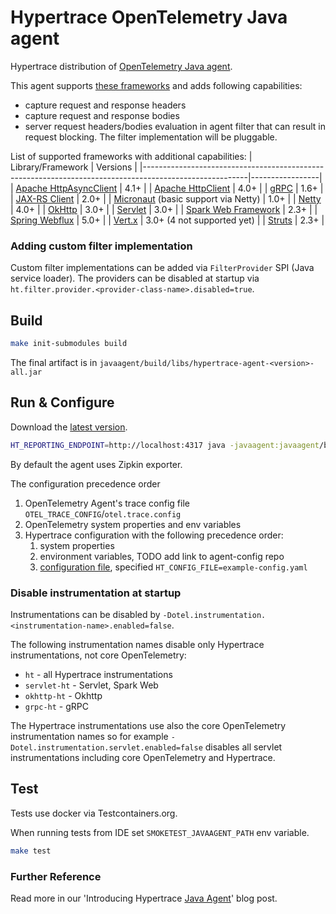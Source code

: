 # Hypertrace OpenTelemetry Java agent

Hypertrace distribution of [OpenTelemetry Java agent](https://github.com/open-telemetry/opentelemetry-java-instrumentation).

This agent supports [these frameworks](https://github.com/open-telemetry/opentelemetry-java-instrumentation#supported-java-libraries-and-frameworks)
and adds following capabilities:
* capture request and response headers
* capture request and response bodies
* server request headers/bodies evaluation in agent filter that can result in request blocking.
    The filter implementation will be pluggable.

List of supported frameworks with additional capabilities:
| Library/Framework                                                                                      | Versions        |
|--------------------------------------------------------------------------------------------------------|-----------------|
| [Apache HttpAsyncClient](https://hc.apache.org/index.html)                                             | 4.1+            |
| [Apache HttpClient](https://hc.apache.org/index.html)                                                  | 4.0+            |
| [gRPC](https://github.com/grpc/grpc-java)                                                              | 1.6+            |
| [JAX-RS Client](https://javaee.github.io/javaee-spec/javadocs/javax/ws/rs/client/package-summary.html) | 2.0+            |
| [Micronaut](https://micronaut.io/)  (basic support via Netty)                                          | 1.0+            |
| [Netty](https://github.com/netty/netty)                                                                | 4.0+            |
| [OkHttp](https://github.com/square/okhttp/)                                                            | 3.0+            |
| [Servlet](https://javaee.github.io/javaee-spec/javadocs/javax/servlet/package-summary.html)            | 3.0+            |
| [Spark Web Framework](https://github.com/perwendel/spark)                                              | 2.3+            |
| [Spring Webflux](https://docs.spring.io/spring/docs/current/javadoc-api/org/springframework/web/reactive/package-summary.html)       | 5.0+            |
| [Vert.x](https://vertx.io)                                                                             | 3.0+ (4 not supported yet) |
| [Struts](https://struts.apache.org/)                                                                   | 2.3+            |

### Adding custom filter implementation

Custom filter implementations can be added via `FilterProvider` SPI (Java service loader).
The providers can be disabled at startup via `ht.filter.provider.<provider-class-name>.disabled=true`.

## Build

```bash
make init-submodules build
```

The final artifact is in `javaagent/build/libs/hypertrace-agent-<version>-all.jar`

## Run & Configure

Download the [latest version](https://github.com/hypertrace/javaagent/releases/latest/download/hypertrace-agent-all.jar).

```bash
HT_REPORTING_ENDPOINT=http://localhost:4317 java -javaagent:javaagent/build/libs/hypertrace-agent-<version>-all.jar -jar app.jar
```

By default the agent uses Zipkin exporter.

The configuration precedence order 
1. OpenTelemetry Agent's trace config file `OTEL_TRACE_CONFIG`/`otel.trace.config`
2. OpenTelemetry system properties and env variables
3. Hypertrace configuration with the following precedence order:
   1. system properties 
   2. environment variables, TODO add link to agent-config repo
   3. [configuration file](./example-config.yaml), specified `HT_CONFIG_FILE=example-config.yaml`

### Disable instrumentation at startup

Instrumentations can be disabled by `-Dotel.instrumentation.<instrumentation-name>.enabled=false`.

The following instrumentation names disable only Hypertrace instrumentations, not core OpenTelemetry:

* `ht` - all Hypertrace instrumentations
* `servlet-ht` - Servlet, Spark Web
* `okhttp-ht` - Okhttp
* `grpc-ht` - gRPC

The Hypertrace instrumentations use also the core OpenTelemetry instrumentation names so for example
`-Dotel.instrumentation.servlet.enabled=false` disables all servlet instrumentations including core
OpenTelemetry and Hypertrace.

## Test

Tests use docker via Testcontainers.org.

When running tests from IDE set `SMOKETEST_JAVAAGENT_PATH` env variable.

```bash
make test
```

### Further Reference

Read more in our 'Introducing Hypertrace [Java Agent](https://blog.hypertrace.org/blog/introducing-hypertrace-java-agent/)' blog post. 
